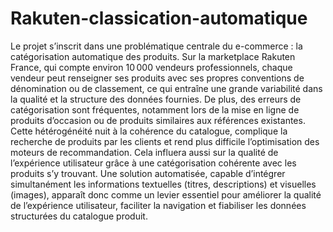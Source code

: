 # Rakuten-classication-automatique
Le projet s’inscrit dans une problématique centrale du e-commerce : la catégorisation automatique des produits. Sur la marketplace Rakuten France, qui compte environ 10 000 vendeurs professionnels, chaque vendeur peut renseigner ses produits avec ses propres conventions de dénomination ou de classement, ce qui entraîne une grande variabilité dans la qualité et la structure des données fournies. De plus, des erreurs de catégorisation sont fréquentes, notamment lors de la mise en ligne de produits d’occasion ou de produits similaires aux références existantes.
Cette hétérogénéité nuit à la cohérence du catalogue, complique la recherche de produits par les clients et rend plus difficile l’optimisation des moteurs de recommandation. 
Cela influera aussi sur la qualité de l’expérience utilisateur grâce à une catégorisation cohérente avec les produits s’y trouvant.
Une solution automatisée, capable d’intégrer simultanément les informations textuelles (titres, descriptions) et visuelles (images), apparaît donc comme un levier essentiel pour améliorer la qualité de l’expérience utilisateur, faciliter la navigation et fiabiliser les données structurées du catalogue produit.


